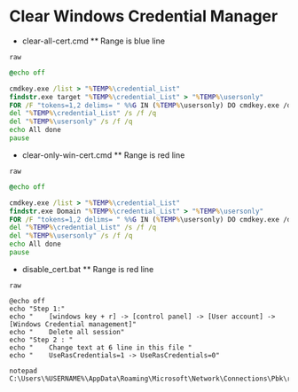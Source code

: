 # Clear Windows Credential Manager

* clear-all-cert.cmd
** Range is blue line

`raw`
```bat
@echo off

cmdkey.exe /list > "%TEMP%\credential_List"
findstr.exe target "%TEMP%\credential_List" > "%TEMP%\usersonly"
FOR /F "tokens=1,2 delims= " %%G IN (%TEMP%\usersonly) DO cmdkey.exe /delete:%%H
del "%TEMP%\credential_List" /s /f /q
del "%TEMP%\usersonly" /s /f /q
echo All done
pause
```


* clear-only-win-cert.cmd
** Range is red line

`raw`
```bat
@echo off

cmdkey.exe /list > "%TEMP%\credential_List"
findstr.exe Domain "%TEMP%\credential_List" > "%TEMP%\usersonly"
FOR /F "tokens=1,2 delims= " %%G IN (%TEMP%\usersonly) DO cmdkey.exe /delete:%%H
del "%TEMP%\credential_List" /s /f /q
del "%TEMP%\usersonly" /s /f /q
echo All done
pause
```

* disable_cert.bat
** Range is red line

`raw`
```
@echo off
echo "Step 1:"
echo "    [windows key + r] -> [control panel] -> [User account] -> [Windows Credential management]"
echo "    Delete all session"
echo "Step 2 : "
echo "    Change text at 6 line in this file "
echo "    UseRasCredentials=1 -> UseRasCredentials=0"

notepad C:\Users\%USERNAME%\AppData\Roaming\Microsoft\Network\Connections\Pbk\rasphone.pbk
```
